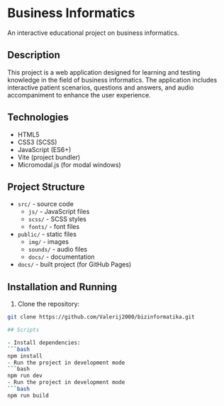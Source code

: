 # Business Informatics

An interactive educational project on business informatics.

## Description

This project is a web application designed for learning and testing knowledge in the field of business informatics. The application includes interactive patient scenarios, questions and answers, and audio accompaniment to enhance the user experience.

## Technologies

- HTML5
- CSS3 (SCSS)
- JavaScript (ES6+)
- Vite (project bundler)
- Micromodal.js (for modal windows)

## Project Structure

- `src/` - source code
  - `js/` - JavaScript files
  - `scss/` - SCSS styles
  - `fonts/` - font files
- `public/` - static files
  - `img/` - images
  - `sounds/` - audio files
  - `docs/` - documentation
- `docs/` - built project (for GitHub Pages)

## Installation and Running

1. Clone the repository:
  ```bash
  git clone https://github.com/Valerij2000/bizinformatika.git

## Scripts

- Install dependencies:
  ```bash
  npm install
- Run the project in development mode
  ```bash
  npm run dev
- Run the project in development mode
  ```bash
  npm run build